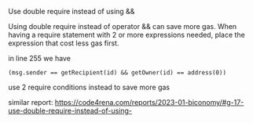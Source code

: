 Use double require instead of using &&

Using double require instead of operator && can save more gas.
When having a require statement with 2 or more expressions needed, place the expression that cost less gas first.

in line 255 we have 
```
(msg.sender == getRecipient(id) && getOwner(id) == address(0))
```

use 2 require conditions instead to save more gas

similar report: https://code4rena.com/reports/2023-01-biconomy/#g-17-use-double-require-instead-of-using-